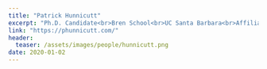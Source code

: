 ```yaml
---
title: "Patrick Hunnicutt"
excerpt: "Ph.D. Candidate<br>Bren School<br>UC Santa Barbara<br>Affiliated researcher<br><br>Patrick Hunnicutt's research focuses on how the environment and public service provision impact the effectiveness and perception of international peacekeeping efforts"
link: "https://phunnicutt.com/"
header:
  teaser: /assets/images/people/hunnicutt.png
date: 2020-01-02
---
```

